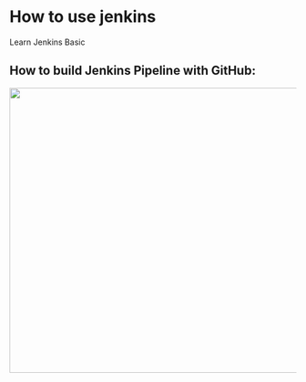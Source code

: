 # How to use jenkins

Learn Jenkins Basic

## How to build Jenkins Pipeline with GitHub:
<p align="center">
  <img width="800" height="500" src="https://github.com/YonathanGuez/test_jenkins/master/tree/img/jenkins_config_pipeline.png">
</p>
